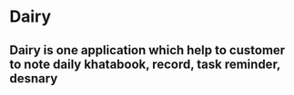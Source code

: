 # Dairy

## Dairy is one application which help to customer to note daily khatabook, record, task reminder, desnary 